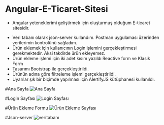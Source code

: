 # Angular-E-Ticaret-Sitesi
* Angular yeteneklerimi geliştirmek için oluşturmuş olduğum E-ticaret sitesidir.

- Veri tabanı olarak json-server kullandım. Postman uygulaması üzerinden verilerimin kontrolünü sağladım.
- Ürün eklemek için kullanıcının Login işlemini gerçekleştirmesi gerekmektedir. Aksi takdirde ürün ekleyemez.
- Ürün ekleme işlemi için iki adet kısım yazıldı Reactive form ve Klasik Form
- Tasarımı Bootstrap ile gerçekleştirildi.
- Ürünün adına göre filtreleme işlemi gerçekleştirildi.
- Uyarılar şık bir biçimde yapılması için AlertifyJS kütüphanesi kullanıldı.

#Ana Sayfa
![Ana Sayfa](https://user-images.githubusercontent.com/32766583/92105795-0af34000-edec-11ea-89cd-d4f5a6499a87.png)

#Login Sayfası
![Login Sayfası](https://user-images.githubusercontent.com/32766583/92105876-35dd9400-edec-11ea-9aad-75defb6388c4.png)

#Ürün Ekleme Formu
![Ürün Ekleme Sayfası](https://user-images.githubusercontent.com/32766583/92105883-37a75780-edec-11ea-9d60-b086ea719d2a.png)

#Json-server 
![veritabanı](https://user-images.githubusercontent.com/32766583/92105890-39711b00-edec-11ea-8fb4-110b339a2bf0.png)
